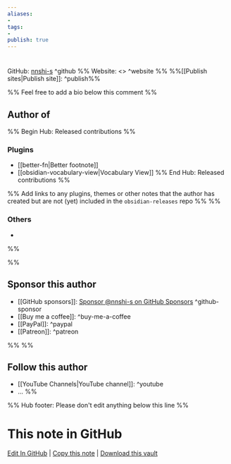```yaml
---
aliases:
- 
tags: 
- 
publish: true
---
```


# 

GitHub: [nnshi-s](https://github.com/nnshi-s/) ^github
%% Website: <> ^website %% 
%%[[Publish sites|Publish site]]: ^publish%%

%% Feel free to add a bio below this comment %%


## Author of

%% Begin Hub: Released contributions %%
### Plugins
- [[better-fn|Better footnote]]
- [[obsidian-vocabulary-view|Vocabulary View]]
%% End Hub: Released contributions %%

%% Add links to any plugins, themes or other notes that the author has created but are not (yet) included in the `obsidian-releases` repo %%
%%
### Others 

- 
%%

%%
## Sponsor this author

- [[GitHub sponsors]]: [Sponsor @nnshi-s on GitHub Sponsors](https://github.com/sponsors/nnshi-s) ^github-sponsor
- [[Buy me a coffee]]: ^buy-me-a-coffee
- [[PayPal]]: ^paypal
- [[Patreon]]: ^patreon

%%
%%
## Follow this author

- [[YouTube Channels|YouTube channel]]: ^youtube
- ...
%%

%% Hub footer: Please don't edit anything below this line %%

# This note in GitHub

<span class="git-footer">[Edit In GitHub](https://github.dev/obsidian-community/obsidian-hub/blob/main/01%20-%20Community/People/.md "git-hub-edit-note") | [Copy this note](https://raw.githubusercontent.com/obsidian-community/obsidian-hub/main/01%20-%20Community/People/.md "git-hub-copy-note") | [Download this vault](https://github.com/obsidian-community/obsidian-hub/archive/refs/heads/main.zip "git-hub-download-vault") </span>